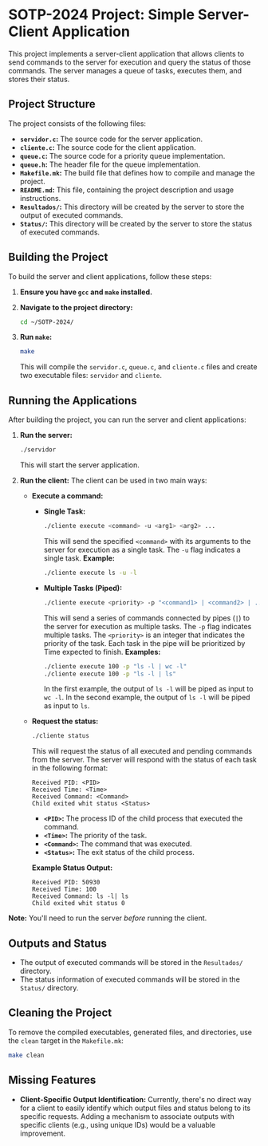# SOTP-2024 Project: Simple Server-Client Application

This project implements a server-client application that allows clients to send commands to the server for execution and query the status of those commands. The server manages a queue of tasks, executes them, and stores their status.

## Project Structure

The project consists of the following files:

* **`servidor.c`:** The source code for the server application.
* **`cliente.c`:** The source code for the client application.
* **`queue.c`:** The source code for a priority queue implementation.
* **`queue.h`:** The header file for the queue implementation.
* **`Makefile.mk`:** The build file that defines how to compile and manage the project.
* **`README.md`:** This file, containing the project description and usage instructions.
* **`Resultados/`:** This directory will be created by the server to store the output of executed commands.
* **`Status/`:** This directory will be created by the server to store the status of executed commands.

## Building the Project

To build the server and client applications, follow these steps:

1. **Ensure you have `gcc` and `make` installed.**
2. **Navigate to the project directory:**

   ```bash
   cd ~/SOTP-2024/
   ```
3. **Run `make`:**

   ```bash
   make
   ```

   This will compile the `servidor.c`, `queue.c`, and `cliente.c` files and create two executable files: `servidor` and `cliente`.

## Running the Applications

After building the project, you can run the server and client applications:

1. **Run the server:**

   ```bash
   ./servidor
   ```

   This will start the server application.
2. **Run the client:**
   The client can be used in two main ways:

   * **Execute a command:**

     * **Single Task:**

       ```bash
       ./cliente execute <command> -u <arg1> <arg2> ...
       ```

       This will send the specified `<command>` with its arguments to the server for execution as a single task. The `-u` flag indicates a single task.
       **Example:**

       ```bash
       ./cliente execute ls -u -l
       ```
     * **Multiple Tasks (Piped):**

       ```bash
       ./cliente execute <priority> -p "<command1> | <command2> | ..."
       ```

       This will send a series of commands connected by pipes (`|`) to the server for execution as multiple tasks. The `-p` flag indicates multiple tasks. The `<priority>` is an integer that indicates the priority of the task. Each task in the pipe will be prioritized by Time expected to finish.
       **Examples:**

       ```bash
       ./cliente execute 100 -p "ls -l | wc -l"
       ./cliente execute 100 -p "ls -l | ls"
       ```

       In the first example, the output of `ls -l` will be piped as input to `wc -l`. In the second example, the output of `ls -l` will be piped as input to `ls`.
   * **Request the status:**

     ```bash
     ./cliente status
     ```

     This will request the status of all executed and pending commands from the server. The server will respond with the status of each task in the following format:

     ```
     Received PID: <PID>
     Received Time: <Time>
     Received Command: <Command>
     Child exited whit status <Status>
     ```

     * **`<PID>`:** The process ID of the child process that executed the command.
     * **`<Time>`:** The priority of the task.
     * **`<Command>`:** The command that was executed.
     * **`<Status>`:** The exit status of the child process.

     **Example Status Output:**

     ```
     Received PID: 50930
     Received Time: 100
     Received Command: ls -l| ls
     Child exited whit status 0
     ```

**Note:** You'll need to run the server *before* running the client.

## Outputs and Status

* The output of executed commands will be stored in the `Resultados/` directory.
* The status information of executed commands will be stored in the `Status/` directory.

## Cleaning the Project

To remove the compiled executables, generated files, and directories, use the `clean` target in the `Makefile.mk`:

```bash
make clean
```

## Missing Features

* **Client-Specific Output Identification:** Currently, there's no direct way for a client to easily identify which output files and status belong to its specific requests. Adding a mechanism to associate outputs with specific clients (e.g., using unique IDs) would be a valuable improvement.
